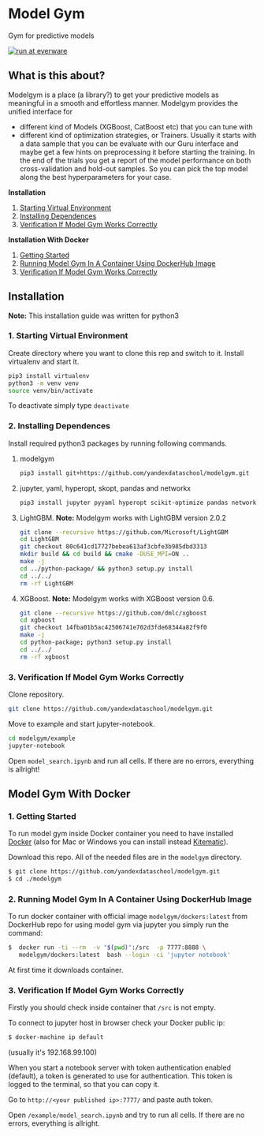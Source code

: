 # Model Gym
Gym for predictive models

[![run at everware](https://img.shields.io/badge/run%20me-@everware-blue.svg?style=flat)](https://everware.ysda.yandex.net/hub/oauth_login?repourl=https://github.com/yandexdataschool/modelgym)

## What is this about?

Modelgym is a place (a library?) to get your predictive models as meaningful in a smooth and effortless manner. Modelgym provides the unified interface for 
- different kind of Models (XGBoost, CatBoost etc) that you can tune with
- different kind of optimization strategies, or Trainers. 
Usually it starts with a data sample that you can be evaluate with our Guru interface and maybe get a few hints on preprocessing it before starting the training. 
In the end of the trials you get a report of the model performance on both cross-validation and hold-out samples. So you can pick the top model along the best hyperparameters for your case. 

**Installation**
1. [Starting Virtual Environment](#1-starting-virtual-environment)
2. [Installing Dependences](#2-installing-dependences)
3. [Verification If Model Gym Works Correctly](#verify-1)

**Installation With Docker**
1. [Getting Started](#1-getting-started)
2. [Running Model Gym In A Container Using DockerHub Image](#2-running-model-gym-in-a-container-using-dockerhub-image)
3. [Verification If Model Gym Works Correctly](#verify-2)


## Installation
**Note:** This installation guide was written for python3
### 1. Starting Virtual Environment
Create directory where you want to clone this rep and switch to it. Install virtualenv and start it.
```sh
pip3 install virtualenv
python3 -m venv venv
source venv/bin/activate
```
To deactivate simply type ```deactivate```
### 2. Installing Dependences
Install required python3 packages by running following commands.
1. modelgym
    ```sh
    pip3 install git+https://github.com/yandexdataschool/modelgym.git
    ```
2. jupyter, yaml, hyperopt, skopt, pandas and networkx
    ```sh
    pip3 install jupyter pyyaml hyperopt scikit-optimize pandas networkx==1.11
    ```
3. LightGBM. **Note:** Modelgym works with LightGBM version 2.0.2
    ```sh
    git clone --recursive https://github.com/Microsoft/LightGBM
    cd LightGBM
    git checkout 80c641cd17727bebea613af3cbfe3b985dbd3313
    mkdir build && cd build && cmake -DUSE_MPI=ON ..
    make -j
    cd ../python-package/ && python3 setup.py install
    cd ../../
    rm -rf LightGBM
    ```
4. XGBoost. **Note:** Modelgym works with XGBoost version 0.6.
    ```sh
    git clone --recursive https://github.com/dmlc/xgboost
    cd xgboost
    git checkout 14fba01b5ac42506741e702d3fde68344a82f9f0
    make -j
    cd python-package; python3 setup.py install
    cd ../../
    rm -rf xgboost
    ```
### <a name="verify-1"></a> 3. Verification If Model Gym Works Correctly
Clone repository.
```sh
git clone https://github.com/yandexdataschool/modelgym.git
```
Move to example and start jupyter-notebook.
```sh
cd modelgym/example
jupyter-notebook
```
Open ```model_search.ipynb``` and run all cells. If there are no errors, everything is allright!

## Model Gym With Docker
### 1. Getting Started
To run model gym inside Docker container you need to have installed
[Docker](https://docs.docker.com/engine/installation/#supported-platforms) (also for Mac or Windows you can install instead [Kitematic](https://kitematic.com)).

Download this repo. All of the needed files are in the `modelgym` directory.
```sh
$ git clone https://github.com/yandexdataschool/modelgym.git
$ cd ./modelgym
```

### 2. Running Model Gym In A Container Using DockerHub Image
To run docker container with official image `modelgym/dockers:latest` from DockerHub repo for using model gym via jupyter you simply run the command:
```sh
$  docker run -ti --rm  -v "$(pwd)":/src  -p 7777:8888 \
   modelgym/dockers:latest  bash --login -ci 'jupyter notebook'
```
At first time it downloads container.
### <a name="verify-2"></a> 3. Verification If Model Gym Works Correctly

Firstly you should check inside container that `/src` is not empty.

To connect to jupyter host in browser check your Docker public ip:
```sh
$ docker-machine ip default
```
(usually it's 192.168.99.100)

When you start a notebook server with token authentication enabled (default), a token is generated to use for authentication. This token is logged to the terminal, so that you can copy it.

Go to `http://<your published ip>:7777/` and paste auth token.

Open `/example/model_search.ipynb` and try to run all cells. If there are no errors, everything is allright.
